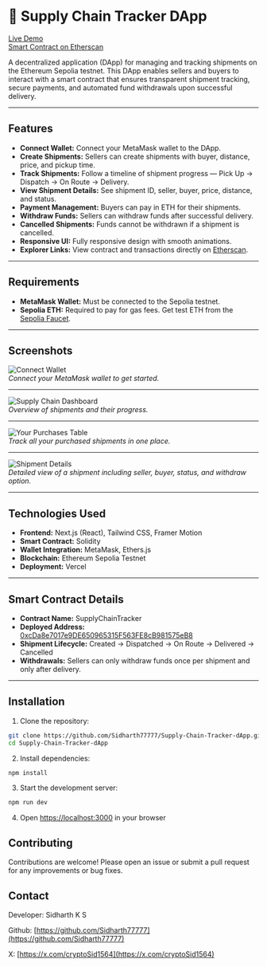 # 🚚 Supply Chain Tracker DApp

[Live Demo](https://supply-chain-tracker-dapp.vercel.app)  
[Smart Contract on Etherscan](https://sepolia.etherscan.io/address/0xcDa8e7017e9DE650965315F563FE8cB981575eB8)

A decentralized application (DApp) for managing and tracking shipments on the Ethereum Sepolia testnet. This DApp enables sellers and buyers to interact with a smart contract that ensures transparent shipment tracking, secure payments, and automated fund withdrawals upon successful delivery.

---

## Features

- **Connect Wallet:** Connect your MetaMask wallet to the DApp.
- **Create Shipments:** Sellers can create shipments with buyer, distance, price, and pickup time.
- **Track Shipments:** Follow a timeline of shipment progress — Pick Up → Dispatch → On Route → Delivery.
- **View Shipment Details:** See shipment ID, seller, buyer, price, distance, and status.
- **Payment Management:** Buyers can pay in ETH for their shipments.
- **Withdraw Funds:** Sellers can withdraw funds after successful delivery.
- **Cancelled Shipments:** Funds cannot be withdrawn if a shipment is cancelled.
- **Responsive UI:** Fully responsive design with smooth animations.
- **Explorer Links:** View contract and transactions directly on [Etherscan](https://sepolia.etherscan.io/).

---

## Requirements

- **MetaMask Wallet:** Must be connected to the Sepolia testnet.  
- **Sepolia ETH:** Required to pay for gas fees. Get test ETH from the [Sepolia Faucet](https://cloud.google.com/application/web3/faucet/ethereum/sepolia).

---

## Screenshots

![Connect Wallet](https://drive.usercontent.google.com/download?id=15DQpQNvlThmWWbr_gX6OOP-eTq-GRcCF&export=view&authuser=0)  
*Connect your MetaMask wallet to get started.*

---

![Supply Chain Dashboard](https://drive.usercontent.google.com/download?id=1gCyh4-sXK40uL9iX0hvZT-cpyuJKqifi&export=view&authuser=0)  
*Overview of shipments and their progress.*

---

![Your Purchases Table](https://drive.usercontent.google.com/download?id=1L051Ab9AjV6o2ePAeh3TFbONdlIObyKx&export=view&authuser=0)  
*Track all your purchased shipments in one place.*

---

![Shipment Details](https://drive.usercontent.google.com/download?id=1yHWzV9q-KE_F41m5jdcVmnh9CyzxYmZW&export=view&authuser=0)  
*Detailed view of a shipment including seller, buyer, status, and withdraw option.*

---

## Technologies Used

- **Frontend:** Next.js (React), Tailwind CSS, Framer Motion  
- **Smart Contract:** Solidity 
- **Wallet Integration:** MetaMask, Ethers.js  
- **Blockchain:** Ethereum Sepolia Testnet  
- **Deployment:** Vercel  

---

## Smart Contract Details

- **Contract Name:** SupplyChainTracker  
- **Deployed Address:** [0xcDa8e7017e9DE650965315F563FE8cB981575eB8](https://sepolia.etherscan.io/address/0xcDa8e7017e9DE650965315F563FE8cB981575eB8)  
- **Shipment Lifecycle:** Created → Dispatched → On Route → Delivered → Cancelled  
- **Withdrawals:** Sellers can only withdraw funds once per shipment and only after delivery.  

---

## Installation

1. Clone the repository:

```bash
git clone https://github.com/Sidharth77777/Supply-Chain-Tracker-dApp.git
cd Supply-Chain-Tracker-dApp
```

2. Install dependencies:

```bash
npm install
```

3. Start the development server:

```bash
npm run dev
```

4. Open [https://localhost:3000](https://localhost:3000)  in your browser


## Contributing
 Contributions are welcome! Please open an issue or submit a pull request for any improvements or bug fixes.


 ## Contact
 
 Developer: Sidharth K S
 
 Github: [https://github.com/Sidharth77777](https://github.com/Sidharth77777)
 
 X: [https://x.com/cryptoSid1564](https://x.com/cryptoSid1564)
